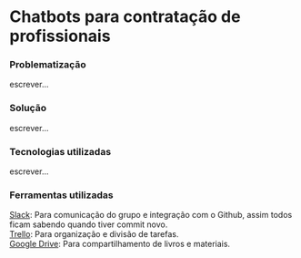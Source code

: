 # Chatbots para contratação de profissionais


### Problematização

escrever...

### Solução

escrever...

### Tecnologias utilizadas

escrever...


### Ferramentas utilizadas

[Slack](https://slack.com/): Para comunicação do grupo e integração com o Github, assim todos ficam sabendo quando tiver commit novo.
<br  />
[Trello](https://trello.com/): Para organização e divisão de tarefas.
<br  />
[Google Drive](https://www.google.com/drive/): Para compartilhamento de livros e materiais.


